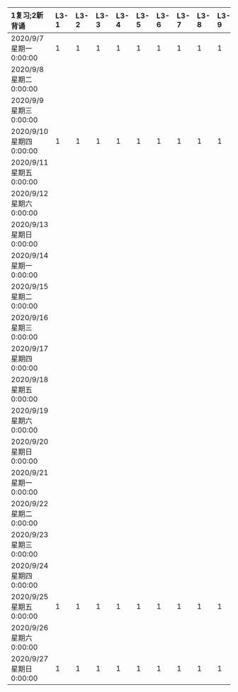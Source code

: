 |1复习;2新背诵|L3-1|L3-2|L3-3|L3-4|L3-5|L3-6|L3-7|L3-8|L3-9|L3-10|L4-1|L4-2|L4-3|L4-4|L4-5|L4-6|L4-7|L4-8|L4-9|L4-10|L5-1|L5-2|L5-3|L5-4|L5-5|L5-6|L5-7|L5-8|L5-9|L5-10|L6-1|L6-2|L6-3|L6-4|L6-5|L1-1|L1-2|L1-3|L1-4|L1-5|L1-6|L1-7|L1-8|L1-9|L1-10|L1-11|L1-12|L2-1|L2-2|L2-3|L2-4|L2-5|L2-6|L2-7|L2-8|L2-9|L2-10|L2-11|L2-12|
|:--|:--|:--|:--|:--|:--|:--|:--|:--|:--|:--|:--|:--|:--|:--|:--|:--|:--|:--|:--|:--|:--|:--|:--|:--|:--|:--|:--|:--|:--|:--|:--|:--|:--|:--|:--|:--|:--|:--|:--|:--|:--|:--|:--|:--|:--|:--|:--|:--|:--|:--|:--|:--|:--|:--|:--|:--|:--|:--|:--|
|2020/9/7 星期一 0:00:00|1|1|1|1|1|1|1|1|1|1||||||||||||||||||||||||||||||||||||||||||||||||||
|2020/9/8 星期二 0:00:00|||||||||||1|1|1|1|1|1|1|1|1|1||||||||||||||||||||||||||||||||||||||||
|2020/9/9 星期三 0:00:00|||||||||||||||||||||1|1|2|||||||||||||||||||||||||||||||||||||
|2020/9/10 星期四 0:00:00|1|1|1|1|1|1|1|1|1|1|||||||||||||2|||||||||||||||||||||||||||||||||||||
|2020/9/11 星期五 0:00:00||||||||||||||||||||||||2||||||||||||||||||||||||||||||||||||
|2020/9/12 星期六 0:00:00||||||||||||||||||||||||||||||||||||||||||||||||||||||||||||
|2020/9/13 星期日 0:00:00||||||||||||||||||||||||||||||||||||||||||||||||||||||||||||
|2020/9/14 星期一 0:00:00||||||||||||||||||||||||||||||||||||||||||||||||||||||||||||
|2020/9/15 星期二 0:00:00|||||||||||1|1|1|1|1|1|1|1|1|1||||||||||||||||||||||||||||||||||||||||
|2020/9/16 星期三 0:00:00|||||||||||||||||||||1|1||||||||||||||||||||||||||||||||||||||
|2020/9/17 星期四 0:00:00||||||||||||||||||||||||||||||||||||||||||||||||||||||||||||
|2020/9/18 星期五 0:00:00||||||||||||||||||||||||||||||||||||||||||||||||||||||||||||
|2020/9/19 星期六 0:00:00||||||||||||||||||||||||||||||||||||||||||||||||||||||||||||
|2020/9/20 星期日 0:00:00||||||||||||||||||||||||||||||||||||||||||||||||||||||||||||
|2020/9/21 星期一 0:00:00||||||||||||||||||||||||||||||||||||||||||||||||||||||||||||
|2020/9/22 星期二 0:00:00||||||||||||||||||||||||||||||||||||||||||||||||||||||||||||
|2020/9/23 星期三 0:00:00||||||||||||||||||||||||||||||||||||||||||||||||||||||||||||
|2020/9/24 星期四 0:00:00||||||||||||||||||||||||||||||||||||1|1|1|1|1|1|1|1|1|1|1|1|||||||||||||
|2020/9/25 星期五 0:00:00|1|1|1|1|1|1|1|1|1|1|1|1|1|1|1|1|1|1|1|1||||||||||||||||||||||||||||1|1|1|1|1|1|1|1|1|1|1|1|
|2020/9/26 星期六 0:00:00|||||||||||||||||||||1|1|2|2||||||||||||||||||||||||||||||||||||
|2020/9/27 星期日 0:00:00|1|1|1|1|1|1|1|1|1|1|1|1|1|1|1|1|1|1|1|1|1|1||||||||||||||||||||||||||||||||||||||
